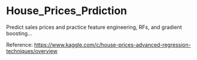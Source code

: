 # House_Prices_Prdiction
Predict sales prices and practice feature engineering, RFs, and gradient boosting...





Reference:
https://www.kaggle.com/c/house-prices-advanced-regression-techniques/overview


